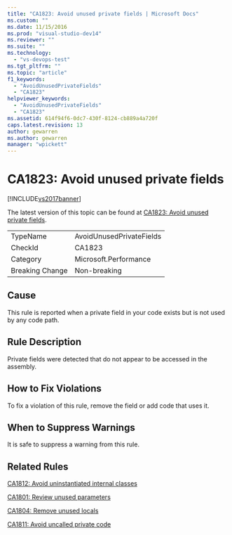 ```yaml
---
title: "CA1823: Avoid unused private fields | Microsoft Docs"
ms.custom: ""
ms.date: 11/15/2016
ms.prod: "visual-studio-dev14"
ms.reviewer: ""
ms.suite: ""
ms.technology:
  - "vs-devops-test"
ms.tgt_pltfrm: ""
ms.topic: "article"
f1_keywords:
  - "AvoidUnusedPrivateFields"
  - "CA1823"
helpviewer_keywords:
  - "AvoidUnusedPrivateFields"
  - "CA1823"
ms.assetid: 614f94f6-0dc7-430f-8124-cb889a4a720f
caps.latest.revision: 13
author: gewarren
ms.author: gewarren
manager: "wpickett"
---
```

# CA1823: Avoid unused private fields
[!INCLUDE[vs2017banner](../includes/vs2017banner.md)]

The latest version of this topic can be found at [CA1823: Avoid unused private fields](https://docs.microsoft.com/visualstudio/code-quality/ca1823-avoid-unused-private-fields).

|||
|-|-|
|TypeName|AvoidUnusedPrivateFields|
|CheckId|CA1823|
|Category|Microsoft.Performance|
|Breaking Change|Non-breaking|

## Cause
 This rule is reported when a private field in your code exists but is not used by any code path.

## Rule Description
 Private fields were detected that do not appear to be accessed in the assembly.

## How to Fix Violations
 To fix a violation of this rule, remove the field or add code that uses it.

## When to Suppress Warnings
 It is safe to suppress a warning from this rule.

## Related Rules
 [CA1812: Avoid uninstantiated internal classes](../code-quality/ca1812-avoid-uninstantiated-internal-classes.md)

 [CA1801: Review unused parameters](../code-quality/ca1801-review-unused-parameters.md)

 [CA1804: Remove unused locals](../code-quality/ca1804-remove-unused-locals.md)

 [CA1811: Avoid uncalled private code](../code-quality/ca1811-avoid-uncalled-private-code.md)



